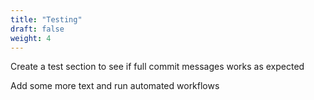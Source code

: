 ```yaml
---
title: "Testing"
draft: false
weight: 4
---
```


Create a test section to see if full commit messages works as expected

Add some more text and run automated workflows
